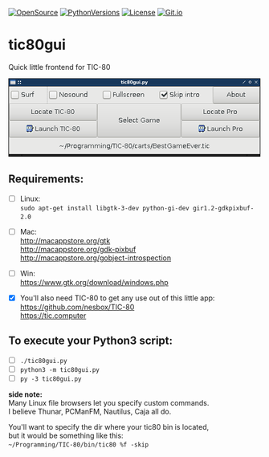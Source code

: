 [![OpenSource](https://img.shields.io/badge/Open-Source-orange.svg)](https://github.com/doyousketch2)  [![PythonVersions](https://img.shields.io/badge/Python-3.x-blue.svg)](https://www.python.org/)  [![License](https://img.shields.io/badge/license-GPL--v3-lightgrey.svg)](https://www.gnu.org/licenses/gpl-3.0.en.html)  [![Git.io](https://img.shields.io/badge/Git.io-fpZwp-233139.svg)](https://git.io/fpZwp)  


# tic80gui
Quick little frontend for TIC-80  

![image](https://raw.githubusercontent.com/doyousketch2/tic80gui/master/Screenshot.png)  

Requirements:  
---

- [ ] Linux:  
    `sudo apt-get install libgtk-3-dev python-gi-dev gir1.2-gdkpixbuf-2.0`  

- [ ] Mac:  
    http://macappstore.org/gtk  
    http://macappstore.org/gdk-pixbuf  
    http://macappstore.org/gobject-introspection  

- [ ] Win:  
    https://www.gtk.org/download/windows.php  

- [x] You'll also need TIC-80 to get any use out of this little app:  
    https://github.com/nesbox/TIC-80  
    https://tic.computer  

To execute your Python3 script:  
---

- [ ] `./tic80gui.py`  
- [ ] `python3 -m tic80gui.py`  
- [ ] `py -3 tic80gui.py`  

**side note:**  
Many Linux file browsers let you specify custom commands.  
I believe Thunar, PCManFM, Nautilus, Caja all do.  

You'll want to specify the dir where your tic80 bin is located,  
but it would be something like this:  
    `~/Programming/TIC-80/bin/tic80 %f -skip`
